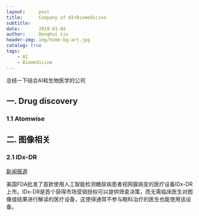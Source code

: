 ```yaml
---
layout:     post
title:      Company of AI+Biomedicine
subtitle:   
date:       2019-01-04
author:     Denghui Liu
header-img: img/home-bg-art.jpg
catalog: true
tags:
    - AI
    - Biomedicine
---
```

总结一下结合AI和生物医学的公司

## 一. Drug discovery
### 1.1 Atomwise

## 二. 图像相关
### 2.1 IDx-DR
  [新闻报道](https://mp.weixin.qq.com/s?__biz=MzAwMDA5NTIxNQ==&mid=2649972148&idx=1&sn=e520bf7201e6318a5bcd4ace5f9389ae&chksm=82e9db34b59e52226fe7fe043f7e3edd5bede809521abb062d36bd11b4eeafcb13fb5b7dff76&scene=21#wechat_redirect)
    
  美国FDA批准了首款使用人工智能检测糖尿病患者视网膜病变的医疗设备IDx-DR上市。IDx-DR是首个获得市场营销授权可以提供筛查决策，而无需临床医生对图像或结果进行解读的医疗设备，这使得通常不参与眼科治疗的医生也能使用该设备。
    
